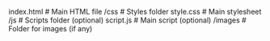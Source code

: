  index.html        # Main HTML file
/css              # Styles folder
style.css     # Main stylesheet
/js               # Scripts folder (optional)
script.js     # Main script (optional)
/images           # Folder for images (if any)
